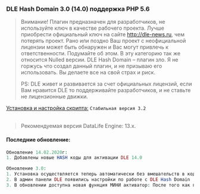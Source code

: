 ### DLE Hash Domain 3.0 (14.0) поддержка PHP 5.6
> Внимание! Плагин предназначен для разработчиков, не используйте ключ в качестве рабочего проекта. Лучше приобрести официальный ключ на  сайте http://dle-news.ru, чем потерять проект. Рано или поздно Ваш проект с неофициальной лицензии может быть обнаружен и Вас могут привлечь к ответственности. Подумайте об этом. В эту категорию так же относится Nulled версии.
> DLE Hash Domain – плагин зло. Я не горжусь что создал данный плагин, и не призываю его использовать. Вы делаете все на свой страх и риск.
> 
> PS: DLE живет и развивается за счет официальных лицензий, если Вам нравится DLE то поддерживайте разработчиков, и не ставьте не лицензионные движки. 

[Установка и настройка скрипта:](https://github.com/coolbylink/dlehashdomain/wiki/Установка-и-обновления-3.X.X) `Стабильная версия 3.2`
<br><br>
> Рекомендуемая версия DataLife Engine: 13.x.<br>

#### Последние обновление:

```php
Обновление 14.02.2020г:
1. Добавлены новые HASH коды для активации DLE 14.0
```

```php
Обновление 3.0:
1. Установка осуществляется теперь автоматически без вмешательств в код движка.
2. В админ панели DLE появились настройки по работе с DLE Hash Domain
3. В обновлении доступна новая функция МИНИ активатор: После того как пользователь введет нужное доменное имя для создания ХЕШ ключа, ему будет предложено скачать файл keygen.php с помощью которого он в автоматическом режиме сможет активировать свою копию DataLife Engine. Файл keygen.php создается с ХЕШОМ пользователя.
```

